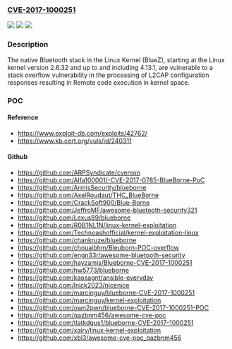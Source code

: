 ### [CVE-2017-1000251](https://cve.mitre.org/cgi-bin/cvename.cgi?name=CVE-2017-1000251)
![](https://img.shields.io/static/v1?label=Product&message=n%2Fa&color=blue)
![](https://img.shields.io/static/v1?label=Version&message=n%2Fa&color=blue)
![](https://img.shields.io/static/v1?label=Vulnerability&message=n%2Fa&color=brighgreen)

### Description

The native Bluetooth stack in the Linux Kernel (BlueZ), starting at the Linux kernel version 2.6.32 and up to and including 4.13.1, are vulnerable to a stack overflow vulnerability in the processing of L2CAP configuration responses resulting in Remote code execution in kernel space.

### POC

#### Reference
- https://www.exploit-db.com/exploits/42762/
- https://www.kb.cert.org/vuls/id/240311

#### Github
- https://github.com/ARPSyndicate/cvemon
- https://github.com/Alfa100001/-CVE-2017-0785-BlueBorne-PoC
- https://github.com/ArmisSecurity/blueborne
- https://github.com/AxelRoudaut/THC_BlueBorne
- https://github.com/CrackSoft900/Blue-Borne
- https://github.com/JeffroMF/awesome-bluetooth-security321
- https://github.com/Lexus89/blueborne
- https://github.com/R0B1NL1N/linux-kernel-exploitation
- https://github.com/Technoashofficial/kernel-exploitation-linux
- https://github.com/chankruze/blueborne
- https://github.com/chouaibhm/Bleuborn-POC-overflow
- https://github.com/engn33r/awesome-bluetooth-security
- https://github.com/hayzamjs/Blueborne-CVE-2017-1000251
- https://github.com/hw5773/blueborne
- https://github.com/kaosagnt/ansible-everyday
- https://github.com/lnick2023/nicenice
- https://github.com/marcinguy/blueborne-CVE-2017-1000251
- https://github.com/marcinguy/kernel-exploitation
- https://github.com/own2pwn/blueborne-CVE-2017-1000251-POC
- https://github.com/qazbnm456/awesome-cve-poc
- https://github.com/tlatkdgus1/blueborne-CVE-2017-1000251
- https://github.com/xairy/linux-kernel-exploitation
- https://github.com/xbl3/awesome-cve-poc_qazbnm456

